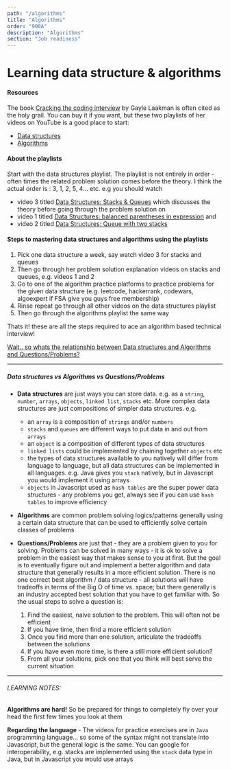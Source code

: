 ```yaml
---
path: "/algorithms"
title: "Algorithms"
order: "900A"
description: "Algorithms"
section: "Job readiness"
---
```


# Learning data structure & algorithms

#### Resources

The book [Cracking the coding interview](https://github.com/alxerg/Books-1/blob/master/Cracking%20the%20Coding%20Interview%2C%206th%20Edition%20189%20Programming%20Questions%20and%20Solutions.pdf) by Gayle Laakman is often cited as the holy grail. You can buy it if you want, but these two playlists of her videos on YouTube is a good place to start:

- [Data structures](https://www.youtube.com/playlist?list=PLI1t_8YX-Apv-UiRlnZwqqrRT8D1RhriX)
- [Algorithms](https://www.youtube.com/playlist?list=PLI1t_8YX-ApvMthLj56t1Rf-Buio5Y8KL)

#### About the playlists

Start with the data structures playlist. The playlist is not entirely in order - often times the related problem solution comes before the theory. I think the actual order is : 3, 1, 2, 5, 4… etc.
e.g you should watch

- video 3 titled [Data Structures: Stacks & Queues](https://www.youtube.com/watch?v=wjI1WNcIntg&list=PLI1t_8YX-Apv-UiRlnZwqqrRT8D1RhriX&index=4&t=40s) which discusses the theory before going through the problem solution on
- video 1 titled [Data Structures: balanced parentheses in expression](https://www.youtube.com/watch?v=IhJGJG-9Dx8&list=PLI1t_8YX-Apv-UiRlnZwqqrRT8D1RhriX&index=2&t=0s) and
- video 2 titled [Data Structures: Queue with two stacks](https://www.youtube.com/watch?v=7ArHz8jPglw&list=PLI1t_8YX-Apv-UiRlnZwqqrRT8D1RhriX&index=2)

#### Steps to mastering data structures and algorithms using the playlists

1. Pick one data structure a week, say watch video 3 for stacks and queues
1. Then go through her problem solution explanation videos on stacks and queues, e.g. videos 1 and 2
1. Go to one of the algorithm practice platforms to practice problems for the given data structure (e.g. leetcode, hackerrank, codewars, algoexpert if FSA give you guys free membership)
1. Rinse repeat go through all other videos on the data structures playlist
1. Then go through the algorithms playlist the same way

Thats it! these are all the steps required to ace an algorithm based technical interview!

[Wait.. so whats the relationship between Data structures and Algorithms and Questions/Problems?](#data-structures-vs-algorithms-vs-questionsproblems)

---

##### Data structures vs Algorithms vs Questions/Problems

- **Data structures** are just ways you can store data. e.g. as a `string`, `number`, `arrays`, `objects`, `linked list`, `stacks` etc. More complex data structures are just compositions of simpler data structures. e.g.

  - an `array` is a composition of `strings` and/or `numbers`
  - `stacks` and `queues` are different ways to put data in and out from `arrays`
  - an `object` is a composition of different types of data structures
  - `linked lists` could be implemented by chaining together `objects` etc
  - the types of data structures available to you natively will differ from language to language, but all data structures can be implemented in all languages. e.g. Java gives you `stack` natively, but in Javascript you would implement it using arrays
  - `objects` in Javascript used as `hash tables` are the super power data structures - any problems you get, always see if you can use `hash tables` to improve efficiency

- **Algorithms** are common problem solving logics/patterns generally using a certain data structure that can be used to efficiently solve certain classes of problems

- **Questions/Problems** are just that - they are a problem given to you for solving. Problems can be solved in many ways - it is ok to solve a problem in the easiest way that makes sense to you at first. But the goal is to eventually figure out and implement a better algorithm and data structure that generally results in a more efficient solution. There is no one correct best algorithm / data structure - all solutions will have tradeoffs in terms of the Big O of time vs. space; but there generally is an industry accepted best solution that you have to get familiar with. So the usual steps to solve a question is:
  1. Find the easiest, naive solution to the problem. This will often not be efficient
  2. If you have time, then find a more efficient solution
  3. Once you find more than one solution, articulate the tradeoffs between the solutions
  4. If you have even more time, is there a still more efficient solution?
  5. From all your solutions, pick one that you think will best serve the current situation

---

###### LEARNING NOTES:

**Algorithms are hard!** So be prepared for things to completely fly over your head the first few times you look at them

**Regarding the language** - The videos for practice exercises are in `Java` programming language… so some of the syntax might not translate into Javascript, but the general logic is the same. You can google for interoperability, e.g. stacks are implemented using the `stack` data type in Java, but in Javascript you would use arrays
